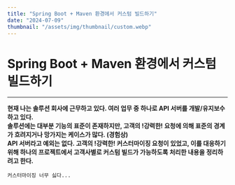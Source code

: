 ```yaml
---
title: "Spring Boot + Maven 환경에서 커스텀 빌드하기"
date: "2024-07-09"
thumbnail: "/assets/img/thumbnail/custom.webp"
---
```


# Spring Boot + Maven 환경에서 커스텀 빌드하기
---


**현재 나는 솔루션 회사에 근무하고 있다. 여러 업무 중 하나로 API 서버를 개발/유지보수하고 있다.<br>
솔루션에는 대부분 기능의 표준이 존재하지만, 고객의 !강력한! 요청에 의해 표준의 경계가 흐려지거나 망가지는 케이스가 많다. (경험상)<br>
API 서버라고 예외는 없다. 고객의 !강력한! 커스터마이징 요청이 있었고, 이를 대응하기 위해 하나의 프로젝트에서 고객사별로 커스텀 빌드가 가능하도록 처리한 내용을 정리하려고 한다.**

```
커스터마이징 너무 싫다...
```